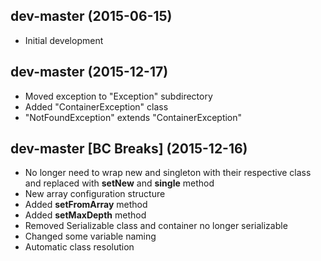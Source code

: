 dev-master (2015-06-15)
-----------------------
* Initial development

dev-master (2015-12-17)
-----------------------
* Moved exception to "Exception" subdirectory
* Added "ContainerException" class
* "NotFoundException" extends "ContainerException"

dev-master [BC Breaks] (2015-12-16)
-----------------------------------
* No longer need to wrap new and singleton with their respective class and
  replaced with **setNew** and **single** method
* New array configuration structure
* Added **setFromArray** method
* Added **setMaxDepth** method
* Removed Serializable class and container no longer serializable
* Changed some variable naming
* Automatic class resolution
